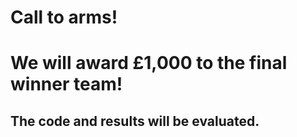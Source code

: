 <p align="center">
<h1> Call to arms! </h1>
<h1> We will award £1,000 to the final winner team! </h1> 
</p>

## The code and results will be evaluated.
